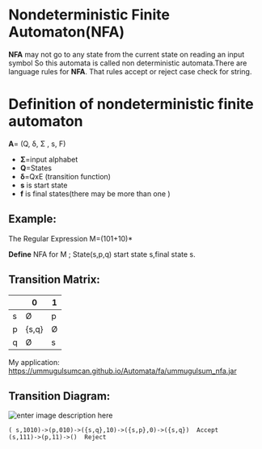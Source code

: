 ﻿# Nondeterministic Finite Automaton(NFA)

   
 **NFA** may not go to any state from the current state on reading an input symbol
So this automata is called non deterministic automata.There are language rules for **NFA**.
That rules accept or reject case check for string.


# **Definition of nondeterministic finite automaton**

   **A**= (Q, δ, Σ , s, F)
   
 - **Σ**=input alphabet
 - **Q**=States
 - **δ**=QxE (transition function)
 - **s** is start state
 - **f** is final states(there may be more than one )



## Example:

 The Regular Expression  M=(101+10)*

**Define** NFA for M ;
State(s,p,q)
start state s,final state s.



## Transition  Matrix:

|                |0                         |1                        |
|----------------|-------------------------------|-----------------------------|
|s|Ø          |p           |
|p          |{s,q}          |Ø           |
|q          |Ø  |s|





My application:
https://ummugulsumcan.github.io/Automata/fa/ummugulsum_nfa.jar
## Transition  Diagram:


![enter image description here](https://scontent-otp1-1.xx.fbcdn.net/v/t1.0-9/31531418_2035738919975931_554771270537838592_n.jpg?_nc_cat=0&oh=6b0412042085ccfdbd23bf4ed8cd9ce1&oe=5B53C382)
```
( s,1010)->(p,010)->({s,q},10)->({s,p},0)->({s,q})  Accept
(s,111)->(p,11)->()  Reject

